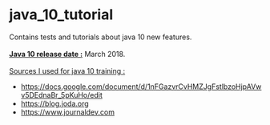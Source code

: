 # java_10_tutorial
Contains tests and tutorials about java 10 new features.
<br/>
<br/>
<u><b>Java 10 release date :</u></b> March 2018.
<br/>
<br/>
<u>Sources I used for java 10 training :</u>
- https://docs.google.com/document/d/1nFGazvrCvHMZJgFstlbzoHjpAVwv5DEdnaBr_5pKuHo/edit
- https://blog.joda.org
- https://www.journaldev.com
